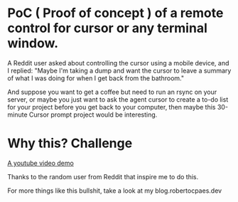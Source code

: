 # PoC ( Proof  of concept ) of a remote control for cursor or any terminal window.

A Reddit user asked about controlling the cursor using a mobile device, and I replied: "Maybe I'm taking a dump and want the cursor to leave a summary of what I was doing for when I get back from the bathroom."

And suppose you want to get a coffee but need to run an rsync on your server, or maybe you just want to ask the agent cursor to create a to-do list for your project before you get back to your computer, then maybe this 30-minute Cursor prompt project would be interesting.

# Why this? Challenge

[A youtube video demo](https://www.youtube.com/watch?v=GbQ7sQw6sB0) 


Thanks to the random user from Reddit that inspire me to do this.

For more things like this bullshit, take a look at my blog.robertocpaes.dev